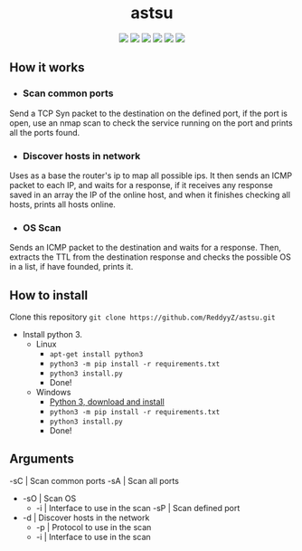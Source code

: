 <h1 align="center"> astsu </h1>
<p align="center">
  <a href="https://www.python.org/downloads/release/python-373/"><img src="https://img.shields.io/badge/python-3.7-blue"></a>
  <a href="https://youtube.com/c/fantasmanosistema"><img src="https://img.shields.io/badge/made%20by-ReddyyZ-red"></a>
  <a href="https://github.com/ReddyyZ/astsu/issues"><img src="https://img.shields.io/github/issues/ReddyyZ/astsu"></a>
  <a href="https://github.com/ReddyyZ/astsu/releases/latest"><img src="https://img.shields.io/github/release-date/ReddyyZ/astsu"></a>
  <a href="https://discord.gg/v5d3PZ9"><img src="https://img.shields.io/discord/704882848364101763"></a>
  <img src="https://img.shields.io/github/repo-size/ReddyyZ/astsu">
</p>

## How it works
- ### Scan common ports
Send a TCP Syn packet to the destination on the defined port, if the port is open, use an nmap scan to check the service running on the port and prints all the ports found.

- ### Discover hosts in network
Uses as a base the router's ip to map all possible ips. It then sends an ICMP packet to each IP, and waits for a response, if it receives any response saved in an array the IP of the online host, and when it finishes checking all hosts, prints all hosts online.

- ### OS Scan
Sends an ICMP packet to the destination and waits for a response. Then, extracts the TTL from the destination response and checks the possible OS in a list, if have founded, prints it.

## How to install
Clone this repository
``` git clone https://github.com/ReddyyZ/astsu.git ```                                                                                    
- Install python 3.
  - Linux
    - ``` apt-get install python3 ```
    - ``` python3 -m pip install -r requirements.txt ```
    - ``` python3 install.py ```
    - Done!
  - Windows
    - [Python 3, download and install](https://www.python.org/downloads/)
    - ``` python3 -m pip install -r requirements.txt ```
    - ``` python3 install.py ```
    - Done!

## Arguments
-sC | Scan common ports
-sA | Scan all ports
- -sO | Scan OS
  - -i | Interface to use in the scan
-sP | Scan defined port
- -d | Discover hosts in the network
  - -p | Protocol to use in the scan
  - -i | Interface to use in the scan
